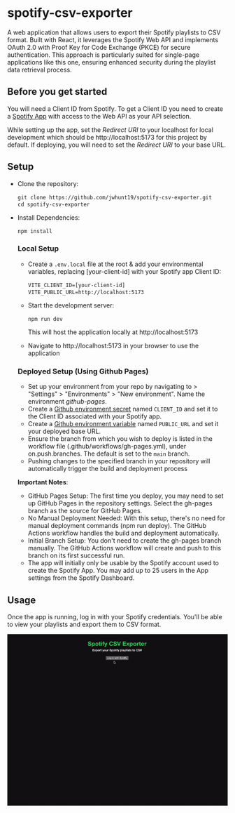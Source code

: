 # spotify-csv-exporter
A web application that allows users to export their Spotify playlists to CSV format. Built with React, it leverages the Spotify Web API and implements OAuth 2.0 with Proof Key for Code Exchange (PKCE) for secure authentication. This approach is particularly suited for single-page applications like this one, ensuring enhanced security during the playlist data retrieval process.

## Before you get started  
You will need a Client ID from Spotify. To get a Client ID you need to create a [Spotify App](https://developer.spotify.com/documentation/web-api/concepts/apps) with access to the Web API as your API selection.  

While setting up the app, set the *Redirect URI* to your localhost for local development which should be http://localhost:5173 for this project by default. If deploying, you will need to set the *Redirect URI* to your base URL.

## Setup

- Clone the repository:
  ```
  git clone https://github.com/jwhunt19/spotify-csv-exporter.git
  cd spotify-csv-exporter
  ```

- Install Dependencies:
  ```
  npm install
  ```  

  ### **Local Setup**
  - Create a `.env.local` file at the root & add your environmental variables, replacing [your-client-id] with your Spotify app Client ID:
    
     ```
    VITE_CLIENT_ID=[your-client-id]
    VITE_PUBLIC_URL=http://localhost:5173
    ```
  - Start the development server:
    ```
    npm run dev
    ```
    This will host the application locally at http://localhost:5173
    
  - Navigate to http://localhost:5173 in your browser to use the application

  ### **Deployed Setup** (Using Github Pages)
  - Set up your environment from your repo by navigating to > "Settings" > "Environments" > "New environment". Name the environment *github-pages*.     
  - Create a [Github environment secret](https://docs.github.com/en/actions/security-guides/using-secrets-in-github-actions) named `CLIENT_ID` and set it to the Client ID associated with your Spotify app.
  - Create a [Github environment variable](https://docs.github.com/en/actions/learn-github-actions/variables) named `PUBLIC_URL` and set it your deployed base URL.
  - Ensure the branch from which you wish to deploy is listed in the workflow file (.github/workflows/gh-pages.yml), under on.push.branches. The default is set to the `main` branch.
  - Pushing changes to the specified branch in your repository will automatically trigger the build and deployment process
 
  **Important Notes**:
  - GitHub Pages Setup: The first time you deploy, you may need to set up GitHub Pages in the repository settings. Select the gh-pages branch as the source for GitHub Pages.
  - No Manual Deployment Needed: With this setup, there's no need for manual deployment commands (npm run deploy). The GitHub Actions workflow handles the build and deployment automatically.
  - Initial Branch Setup: You don't need to create the gh-pages branch manually. The GitHub Actions workflow will create and push to this branch on its first successful run.
  - The app will initially only be usable by the Spotify account used to create the Spotify App. You may add up to 25 users in the App settings from the Spotify Dashboard.
  

## Usage
Once the app is running, log in with your Spotify credentials. You'll be able to view your playlists and export them to CSV format.

![demo](docs/demo.gif)
